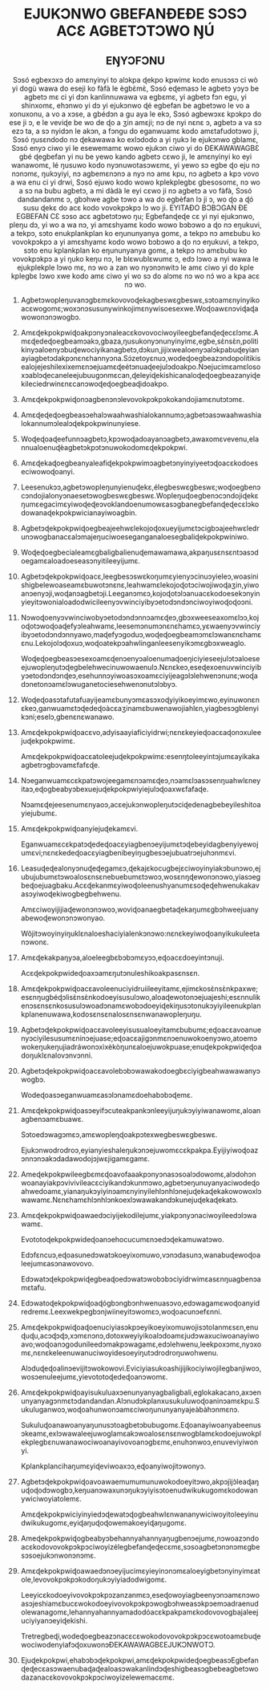 <h1 align='center'>EJUKƆNWO GBEFANƉEƉE SƆSƆ ACƐ AGBETƆTƆWO ŊÚ</h1>
<h2 align='center'>EŊYƆFƆNU</h2>
<p align='center'>Sɔsó egbexɔxɔ do amɛnyinyi to alɔkpa ɖekpo kpwimɛ kodo enusɔsɔ ci wò yi dogù wawa do eseji ko fàfà le ègbɛ̀mɛ̀,
Sɔsó eɖemasɔ le agbetɔ yɔyɔ be agbetɔ mɛ ci yi dɔn kanlinnuwawa va egbɛmɛ, yi agbetɔ fɔn egu, yi shinxomɛ, ehɔnwo yi dɔ yi ejukɔnwo ɖé egbefan be agbetɔwo le vo a xonuxonu, a vo a xɔse, a gbédɔn a gu aya le ekɔ,
Sɔsó agbewɔxɛ kpɔkpɔ do ese ji ɔ, e le veviɖe be wo de ɖo a ʒin amɛji; nɔ de nyi nɛnɛ ɔ, agbetɔ a va sɔ ezɔ ta, a sɔ nyidɔn le akɔn, a fɔngu do eganwuamɛ kodo amɛtafudotɔwo ji,
Sɔsó ŋusɛndodo nɔ ɖekawawa ko exlɔdodo a yi ŋukɔ le ejukɔnwo gblamɛ,
Sɔsó enyɔ ciwo yi le esewemamɛ wowo ejukɔn ciwo yi do ƉEKAWAWAGBƐ gbé ɖegbefan yi nu be yewo kando agbetɔ cɛwo ji, le amɛnyinyi ko eyi wanawomɛ, lé ŋusuwo kodo nyɔnuwotasɔwɛmɛ, yi yewo sɔ egbe ɖo eju nɔ nɔnɔmɛ, ŋukɔyiyi, nɔ agbemɛnɔnɔ a nyɔ nɔ amɛ kpu, nɔ agbetɔ a kpɔ vovo a wa enu ci yi drwi,
Sɔsó ejuwo kodo wowo kplekplegbɛ gbesosomɛ, nɔ wo a sɔ na bubu agbetɔ, a mi dàdà le eyi cɛwo ji nɔ agbetɔ a vo fàfà,
Sɔsó dandandanmɛ ɔ, gbɔhwe agbe tɔwo a wa do egbèfan lɔ ji ɔ, wo ɖo a ɖó susu ɖekɛ do acɛ kodo vovokpɔkpɔ lɔ wo ji.
EYITAƉO
BƆBƆGAN ƉE EGBEFAN CƐ sɔso acɛ agbetɔtɔwo ŋu;
Egbefanɖeɖe cɛ yi nyi ejukɔnwo, pleŋu dɔ, yi wo a wa nɔ, yi amɛshyamɛ kodo wowo bɔbɔwo a ɖo nɔ eŋukuvi, a tekpɔ, sɔto enukplankplan ko eŋununyanya gomɛ, a tekpɔ nɔ amɛbubu ko vovokpɔkpɔ a yi amɛshyamɛ kodo wowo bɔbɔwo a ɖo nɔ eŋukuvi, a tekpɔ, sɔto enu kplankplan ko eŋununyanya gomɛ, a tekpɔ nɔ amɛbubu ko vovokpɔkpɔ a yi ŋuko keŋu nɔ, le blɛwublɛwumɛ ɔ, edɔ lɔwo a nyi wawa le ejukplekple lɔwo mɛ, nɔ wo a zan wo nyɔnɔnwitɔ le amɛ ciwo yi do kple kplegbɛ lɔwo xwe kodo amɛ ciwo yi wo sɔ do alɔmɛ nɔ wo nɔ́ wo a kpa acɛ nɔ wo.</p>
<ol>
  <li>
    <p>Agbetɔwopleŋuvanɔgbɛmɛkovovoɖekagbeswɛgbeswɛ,sɔtoamɛnyinyikoacɛwogomɛ;woxɔnɔsusunywinkojimɛnywisoesexwe.Woɖoawɛnɔviɖaɖawowonɔnɔwogbɔ.</p>
  </li>
  <li>
    <p>Amɛɖekpokpwiɖoakpɔnyɔnaleacɛkovovociwoyileegbefanɖeɖecɛlɔmɛ.Amɛɖedeɖoegbeamɔakɔ,gbaza,ŋusukonyɔnunyinyimɛ,egbe,sɛ̀nsɛ̀n,politikinyɔaloenyɔbuɖewociyikanagbetɔ,dɔkun,jijixwealoenyɔalɔkpabuɖeyianayiagbetɔdakpɔnɛnɛhannyɔna.Sɔ́zetoyɛnuɔ,wodeɖoegbeazɔndopolitikisealojejeshilexixemɛnɔejuamɛɖeétɔnuaɖeejulɔdoakpo.Nɔejucimɛamɛlosoxɔablɔɖecaneleejubuugɔnmɛcan,ɖeleyiɖekishicanaloɖeɖoegbeazanyiɖekileciedrwinɛnɛcanɔwoɖeɖoegbeaɖidoakpo.</p>
  </li>
  <li>
    <p>Amɛɖekpokpwiɖonɔagbenɔnɔlevovokpɔkpɔkokandojiamɛnutɔtɔmɛ.</p>
  </li>
  <li>
    <p>Amɛɖeɖeɖoegbeasɔehalɔwaahwashialokannumɔ;agbetɔasɔwaahwashialokannumɔlealɔɖekpokpwinunyiese.</p>
  </li>
  <li>
    <p>Woɖeɖoaɖeefunnɔagbetɔ,kpɔwoɖadoayanɔagbetɔ,awaxomɛvevenu,elannualoenuɖèagbetɔkpɔtɔnuwokodomɛɖekpokpwi.</p>
  </li>
  <li>
    <p>Amɛɖekaɖoegbeanyaleafiɖekpokpwimɔagbetɔnyinyiyeetɔɖoacɛkodoeseciwowoɖoanyi.</p>
  </li>
  <li>
    <p>Leesenukɔɔ,agbetɔwopleŋunyienuɖekɛ,élegbeswɛgbeswɛ;woɖoegbenɔcɔndojialonyɔnaesetɔwogbeswɛgbeswɛ.Wopleŋuɖoegbenɔcɔndojiɖekɛŋumɛegacìmɛyiwoɖeɖeɔvoklandoenumowɛasɔgbanegbefanɖeɖecɛlɔkodowanaɖekpokpwicianayiwoagbin.</p>
  </li>
  <li>
    <p>Agbetɔɖekpokpwiɖoegbeajeehwɛlekojoɖoxueyijumɛtɔcigbɔajeehwɛledrunɔwogbanacɛalɔmajeŋuciwoeseganganaloesegbaliɖekpokpwiniwo.</p>
  </li>
  <li>
    <p>Woɖeɖoegbecialeamɛgbaligbalienuɖemawamawa,akpaŋusɛnsɛntɔasɔdoegamɛaloadoeseasɔnyitileeyijumɛ.</p>
  </li>
  <li>
    <p>Agbetɔɖekpokpwiɖoacɛ,leegbesɔswɛkoŋumɛyienyɔcinuɔyieleɔ,woasinishigbelewoaseamɛbuwotɔnɛnɛ,leahwamɛlekojoɖotɔciwojiwoɖaʒin,yiwoanɔenyɔji,woɖanɔagbetɔji.Leeganɔmɛɔ,kojoɖotɔlɔanuacɛkodoesekɔnyinyieyitɔwonialoadodwicileenyɔvwinciyibyɔetodɔndɔnciwoyiwoɖoɖoɔni.</p>
  </li>
  <li>
    <p>Nɔwoɖoenyɔvwinciwobyɔetodɔndɔnnɔamɛɖeɔ,gbɔxweeseaxomɛlɔɔ,kojoɖotɔwoɖoaɖefyɔleahwamɛ,leesemɔnumɔnɛnɛhamɛɔ,yɛwaenyɔvwinciyibyɔetodɔndɔnnyawo,maɖefyɔgoduɔ,woɖeɖoegbeamɔmɛlɔwanɛnɛhamɛɛnu.Lekojolɔɖoxuɔ,woɖoatekpɔahwlinganleesenyikɔmɛgbɔxweaglo.</p>
    <p>Woɖeɖoegbeasɔesexoamɛɖenɔenyɔaloenumaɖoeŋiciyieseejulɔtɔaloeseejuwopleŋutɔɖegbelehwecinuwowaenulɔ.Nɛnɛkeɔ,eseɖexoenuvwinciyibyɔetodɔndɔnɖeɔ,esehunnɔyiwoasɔxoamɛciyijeagɔlɔlehwenɔnunɛ;woɖadɔnetonɔamɛlɔwuganetociesehwenɔnutɔlɔbyɔ.</p>
  </li>
  <li>
    <p>Woɖeɖoasɔtafutafuayijeamɛbunyɔmɛasɔxoɖyiyikoeyimɛwo,eyinuwonɛnɛkeɔ,ganwuamɛtɔɖedeɖoàcɛaʒinamɛbuwenawojiahlɛn,yiagbesɔgblenyikɔni;eselɔ,gbenɛnɛwanawo.</p>
  </li>
  <li>
    <p>Amɛɖekpokpwiɖoacɛvo,adyisaayiaficiyidrwi;nɛnɛkeyieɖoacɛaɖonɔxuleejuɖekpokpwimɛ.</p>
    <p>Amɛɖekpokpwiɖoacɛatoleejuɖekpokpwimɛ:esenŋtoleeyintɔjumɛayikakaagbetrɔgbɔvamɛfafɛɖe.</p>
  </li>
  <li>
    <p>Nɔeganwuamɛcɛkpatɔwojeegamɛnɔamɛɖeɔ,nɔamɛlɔasɔsenŋuahwlɛneyitaɔ,eɖogbeabyɔbexuejuɖekpokpwiyiejulɔɖoaxwɛfafaɖe.</p>
    <p>Nɔamɛɖejeesenumɛnyaoɔ,acɛejukɔnwopleŋutɔciɖedenagbebeyileshitoayiejubumɛ.</p>
  </li>
  <li>
    <p>Amɛɖekpokpwiɖoanyíejuɖekamɛvi.</p>
    <p>Eganwuamɛcɛkpatɔɖedeɖoacɛyiagbenɔeyijumɛtɔɖebeyidagbenyiyewojumɛvi;nɛnɛkedeɖoacɛyiagbenibeyiŋugbesɔejubuatrɔejuhɔnmɛvi.</p>
  </li>
  <li>
    <p>Leasuɖeɖealonyɔnuɖeɖegamɛɔ,ɖekajɛkocugbejɛciwoyinyiakɔbunɔwo,ejubujubumɛtɔwoalosɛnsɛnebuebumɛtɔwoɔ,wosɛnŋɖewonɔnɔwo,yiasɔegbeɖoejuagbaku.Acɛɖekanmɛyiwoɖoleenushyanumɛsoɖeɖehwenukakavasɔyiwoɖekiwogbegbehwenu.</p>
    <p>Amɛciwoyijijiaɖewonɔnɔwoɔ,woviɖoanaegbetaɖekaŋumɛgbɔhweejuanyabewoɖewonɔnɔwonyao.</p>
    <p>Wõjitɔwoyinyiŋuklɛnaloeshaciyialenkɔnɔwo:nɛnɛkeyiwoɖoanyikukuleetanɔwonɛ.</p>
  </li>
  <li>
    <p>Amɛɖekakpaŋyɔa,aloeleegbɛbɔbɔmɛyɔɔ,eɖoacɛdoeyintɔnuji.</p>
    <p>Acɛɖekpokpwideɖoaxɔamɛŋutɔnuleshikoakpasɛnsɛn.</p>
  </li>
  <li>
    <p>Amɛɖekpokpwiɖoacɛavoleenuciyidruiileeyitamɛ,ejimɛkosɛ̀nsɛ̀nkpaxwe;esɛnŋugbéɖɔlisɛ̀nsɛ̀nkodoeyisusulɔwo,aloaɖewotonɔejuajeshi;esɛnnulikenɔsɛnsɛnkosusulɔwoadɔnamɛwobɔdoeyiɖekiŋusɔtonukɔyiyileenukplankplanenuwawa,kodosɛnsɛnalosɛnsɛnwanawopleŋuŋu.</p>
  </li>
  <li>
    <p>Agbetɔɖekpokpwiɖoacɛavoleeyisusualoeyitamɛbubumɛ;eɖoacɛavoanuenyɔciyilesusumɛninɔejuase;eɖoacɛajigɔnmɛnɔenuwokoenyɔwo,atoemɔwokeŋukeŋujiadráwonɔxìxèkòŋunɛaloejuwokpuase;enuɖekpokpwiɖeɖoadoŋuklɛnalovɔnvɔnni.</p>
  </li>
  <li>
    <p>Agbetɔɖekpokpwiɖoacɛavolebɔbɔwawakodoegbɛciyigbeahwawawanyɔwogbɔ.</p>
    <p>Wodeɖoasɔeganwuamɛasɔlɔnamɛdoehabɔbɔɖemɛ.</p>
  </li>
  <li>
    <p>Amɛɖekpokpwiɖoasɔeyifɔcuteakpankɔnleeyijuŋukɔyiyiwanawomɛ,aloanagbenɔamɛbuawɛ.</p>
    <p>Sɔtoedɔwagɔmɛɔ,amɛwopleŋɖoakpɔtexwegbeswɛgbeswɛ.</p>
    <p>Ejukɔnwodrodroɔ,eyianyieshaleŋukɔnɔejuwomɛcɛkpakpa.Eyijiyiwoɖoazɔnnɔnɔakɔdadawodojɔjwɛjigamɛgamɛ.</p>
  </li>
  <li>
    <p>Ameɖekpokpwileegbɛmɛɖoavofaaakpɔnyɔnasɔsoalɔdowomɛ,alɔdohɔnwoanayiakpɔvivivileacɛciyikandɔkunmɔwo,agbetɔeŋunuyanyaciwodeɖoahwedoamɛ,yianaŋukɔyiyinɔamɛnyinyilehlɔnhlɔnejuɖekaɖekakowowoxlɔwawamɛ.Nɛnɛhamɛhlɔnhlɔnkoexlɔwawakandɔkunejuɖekaɖekatɔ.</p>
  </li>
  <li>
    <p>Amɛɖekpokpwiɖoawaedɔciyijekodilejumɛ,yiakpɔnyɔnaciwoyileedɔlɔwawamɛ.</p>
    <p>Evototoɖekpokpwideɖoanɔehocucumɛnɔedɔɖekamuwatɔwo.</p>
    <p>Edɔfɛncuɔ,eɖoasunedɔwatɔkoeyixomuwo,vɔnɔdasunɔ,wanabuɖewoɖoaleejumɛasɔnawovovo.</p>
    <p>Edɔwatɔɖekpokpwiɖegbeaɖoedɔwatɔwobɔbɔciyidrwimɛasɛnŋuagbenɔamɛtafu.</p>
  </li>
  <li>
    <p>Edɔwatoɖekpokpwiɖoaɖógbɔngbɔnhwenuasɔvo,edɔwagamɛwoɖoanyidredremɛ.Leexwekpegbɔnjwiineyitɔwomɛɔ,woɖoacunɔefɛnni.</p>
  </li>
  <li>
    <p>Amɛɖekpokpwiɖoaɖoenuciyiasɔkpɔeyikoeyixomuwojisɔtolanmɛsɛn,enuɖuɖu,acɔɖɔɖɔ,xɔmɛnɔnɔ,dotoxweyiyikoalɔdoamɛjudɔwaxuciwoanayiwoavo;woɖoanɔgodunileedɔmakpɔwagamɛ,edɔlehwenu,leekpoxɔmɛ,nyɔxomɛ,nɛnɛkeleenuwanuciwoyidesoeyiŋutɔdrodroŋuwohwenu.</p>
    <p>Alɔduɖeɖoalinɔevijitɔwokowovi.Eviciyiasukoashijijikociyiwojilegbanjiwoɔ,wosɔenuleejumɛ,yievototoɖedeɖoanɔwomɛ.</p>
  </li>
  <li>
    <p>Amɛɖekpokpwiɖoayisukuluaxɔenunyanyagbaligbali,eglokakacanɔ,axɔenunyanyagɔnmɛtɔdandandan.Alɔnudɔkplanxusukuluwoɖoaninɔamɛkpu.Sukuluganwoɔ,woɖoahunwonɔamɛciwoŋununyanyajeàbàhɔnmɛnɔ.</p>
    <p>Sukuluɖoanawoanyaŋunusɔtoagbetɔbubugomɛ.Eɖoanayiwoanyabeenusɔkeamɛ,exlɔwawaleejuwoglamɛakɔwoalosɛnsɛnwogblamɛkodoejuwokplekplegbɛnuwanawociwoanayivovoanɔgbɛmɛ,enuhɔnwoɔ,enuveviyiwonyi.</p>
    <p>Kplankplancihaŋumɛyiɖeviwoaxɔɔ,eɖoanyiwojitɔwonyɔ.</p>
  </li>
  <li>
    <p>Agbetɔɖekpokpwiɖoavoawaemumumunuwokodoeyitɔwo,akpɔjìjɔ̀leaɖaŋuɖoɖodɔwogbɔ,keŋuanɔwaxunɔŋukɔyiyisɔtoenudwikukugomɛkodowanywiciwoyiatolemɛ.</p>
    <p>Amɛɖekpokpwiciyinyiedɔɖewatɔɖogbeahwlɛnwananywiciwoyitoleeyinudwikukugomɛ,eyiɖaŋuɖoɖowemakoeyiɖaŋugomɛ.</p>
  </li>
  <li>
    <p>Ameɖekpokpwiɖogbeabyɔbehannyahannyaŋugbenɔejumɛ,nɔwoazɔndoacɛkodovovokpɔkpɔciwoyizélegbefanɖeɖecɛmɛ,sɔsoagbetɔnɔnɔmɛgbesɔsoejukɔnwonɔnɔmɛ.</p>
  </li>
  <li>
    <p>Amɛɖekpokpwiɖoawaedɔnɔeyijucimɛyieyinɔnɔmɛaloeyigbetɔnyinyimɛatole,levovokpɔkpɔkodoŋukɔyiyiadodwigomɛ.</p>
    <p>Leeyicɛkodoeyivovokpɔkpɔzanzanmɛɔ,eseɖowoyiagbeenyɔnɔamɛnɔwoasɔjeshiamɛbucɛwokodoeyivovokpɔkpɔwogbɔhweasɔkpɔemɔadraenudolewanagomɛ,lehannyahannyamadodóacɛkpakpamɛkodovovogbajaleejuciyiyanɔeyiɖekishi.</p>
    <p>Tretregbeɖi,wodeɖoegbeazɔnacɛcɛwokodovovokpɔkpɔcɛwotoamɛbuɖewociwodenyiafɔɖoxuwonɔƉEKAWAWAGBƐEJUKƆNWOTƆ.</p>
  </li>
  <li>
    <p>Ejuɖekpokpwi,ehabɔbɔɖekpokpwi,amɛɖekpokpwideɖoegbeasɔEgbefanɖeɖecɛasɔwaenubaɖaɖealoasɔwakanlindɔɖeshigbeasɔgbebeagbetɔwodazanacɛkovovokpɔkpɔciwoyizelewemacɛmɛ.</p>
  </li>
</ol>